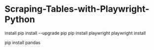 # Scraping-Tables-with-Playwright-Python

install
pip install --upgrade pip
pip install playwright
playwright install

pip install pandas
